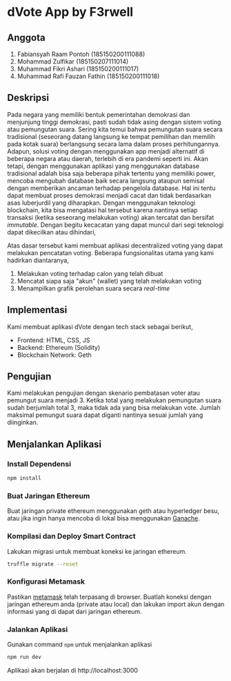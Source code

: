 # dVote App by F3rwell

## Anggota

1. Fabiansyah Raam Pontoh (185150200111088)
2. Mohammad Zulfikar (185150207111014)
3. Muhammad Fikri Ashari (185150200111017)
4. Muhammad Rafi Fauzan Fathin (185150200111018)

## Deskripsi

Pada negara yang memiliki bentuk pemerintahan demokrasi dan menjunjung tinggi demokrasi, pasti sudah tidak asing dengan sistem voting atau pemungutan suara. Sering kita temui bahwa pemungutan suara secara tradisional (seseorang datang langsung ke tempat pemilihan dan memilih pada kotak suara) berlangsung secara lama dalam proses perhitungannya. Adapun, solusi voting dengan menggunakan app menjadi alternatif di beberapa negara atau daerah, terlebih di era pandemi seperti ini. Akan tetapi, dengan menggunakan aplikasi yang menggunakan database tradisional adalah bisa saja beberapa pihak tertentu yang memiliki power, mencoba mengubah database baik secara langsung ataupun semisal dengan memberikan ancaman terhadap pengelola database. Hal ini tentu dapat membuat proses demokrasi menjadi cacat dan tidak berdasarkan asas luberjurdil yang diharapkan. Dengan menggunakan teknologi blockchain, kita bisa mengatasi hal tersebut karena nantinya setiap transaksi (ketika seseorang melakukan voting) akan tercatat dan bersifat *immutable*. Dengan begitu kecacatan yang dapat muncul dari segi teknologi dapat dikecilkan atau dihindari,

Atas dasar tersebut kami membuat aplikasi decentralized voting yang dapat melakukan pencatatan voting. Beberapa fungsionalitas utama yang kami hadirkan diantaranya,

1. Melakukan voting terhadap calon yang telah dibuat
2. Mencatat siapa saja "akun" (wallet) yang telah melakukan voting
3. Menampilkan grafik perolehan suara secara *real-time*

## Implementasi

Kami membuat aplikasi dVote dengan tech stack sebagai berikut,

- Frontend: HTML, CSS, JS
- Backend: Ethereum (Solidity)
- Blockchain Network: Geth

## Pengujian

Kami melakukan pengujian dengan skenario pembatasan voter atau pemungut suara menjadi 3. Ketika total yang melakukan pemungutan suara sudah berjumlah total 3, maka tidak ada yang bisa melakukan vote. Jumlah maksimal pemungut suara dapat diganti nantinya sesuai jumlah yang diinginkan.

## Menjalankan Aplikasi

### Install Dependensi

```bash
npm install
```

### Buat Jaringan Ethereum

Buat jaringan private ethereum menggunakan geth atau hyperledger besu, atau jika ingin hanya mencoba di lokal bisa menggunakan [Ganache](https://www.trufflesuite.com/ganache).

### Kompilasi dan Deploy Smart Contract

Lakukan migrasi untuk membuat koneksi ke jaringan ethereum.

```bash
truffle migrate --reset
```

### Konfigurasi Metamask

Pastikan [metamask](https://metamask.io/) telah terpasang di browser. Buatlah koneksi dengan jaringan ethereum anda (private atau local) dan lakukan import akun dengan informasi yang di dapat dari jaringan ethereum.

### Jalankan Aplikasi

Gunakan command `npm` untuk menjalankan aplikasi

```bash
npm run dev
```

Aplikasi akan berjalan di http://localhost:3000
